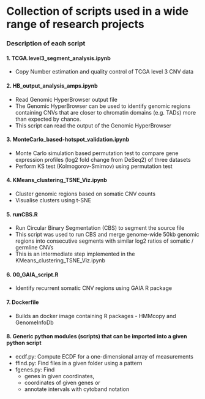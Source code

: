 # Collection of scripts used in a wide range of research projects

### Description of each script
#### 1. TCGA.level3_segment_analysis.ipynb
* Copy Number estimation and quality control of TCGA level 3 CNV data

#### 2. HB_output_analysis_amps.ipynb
* Read Genomic HyperBrowser output file
* The Genomic HyperBrowser can be used to identify genomic regions containing CNVs that are closer to chromatin domains (e.g. TADs) more than expected by chance.
* This script can read the output of the Genomic HyperBrowser

#### 3. MonteCarlo_based-hotspot_validation.ipynb
* Monte Carlo simulation based permutation test to compare gene expression profiles (log2 fold change from DeSeq2) of three datasets
* Perform KS test (Kolmogorov-Smirnov) using permutation test

#### 4. KMeans_clustering_TSNE_Viz.ipynb
* Cluster genomic regions based on somatic CNV counts
* Visualise clusters using t-SNE

#### 5. runCBS.R
* Run Circular Binary Segmentation (CBS) to segment the source file
* This script was used to run CBS and merge genome-wide 50kb genomic regions into consecutive segments with similar log2 ratios of somatic / germline CNVs
* This is an intermediate step implemented in the  KMeans_clustering_TSNE_Viz.ipynb

#### 6. 00_GAIA_script.R
 * Identify recurrent somatic CNV regions using GAIA R package

#### 7. Dockerfile
* Builds an docker image containing R packages - HMMcopy and GenomeInfoDb

#### 8. Generic python modules (scripts) that can be imported into a given python script
* ecdf.py: Compute ECDF for a one-dimensional array of measurements
* ffind.py: Find files in a given folder using a pattern
* fgenes.py: Find
    * genes in given coordinates,
    * coordinates of given genes or
    * annotate intervals with cytoband notation
